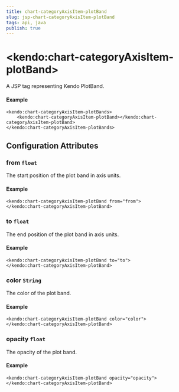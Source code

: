 ```yaml
---
title: chart-categoryAxisItem-plotBand
slug: jsp-chart-categoryAxisItem-plotBand
tags: api, java
publish: true
---
```


# \<kendo:chart-categoryAxisItem-plotBand\>
A JSP tag representing Kendo PlotBand.

#### Example
    <kendo:chart-categoryAxisItem-plotBands>
        <kendo:chart-categoryAxisItem-plotBand></kendo:chart-categoryAxisItem-plotBand>
    </kendo:chart-categoryAxisItem-plotBands>


## Configuration Attributes


### from `float`

The start position of the plot band in axis units.

#### Example
    <kendo:chart-categoryAxisItem-plotBand from="from">
    </kendo:chart-categoryAxisItem-plotBand>



### to `float`

The end position of the plot band in axis units.

#### Example
    <kendo:chart-categoryAxisItem-plotBand to="to">
    </kendo:chart-categoryAxisItem-plotBand>



### color `String`

The color of the plot band.

#### Example
    <kendo:chart-categoryAxisItem-plotBand color="color">
    </kendo:chart-categoryAxisItem-plotBand>



### opacity `float`

The opacity of the plot band.

#### Example
    <kendo:chart-categoryAxisItem-plotBand opacity="opacity">
    </kendo:chart-categoryAxisItem-plotBand>


